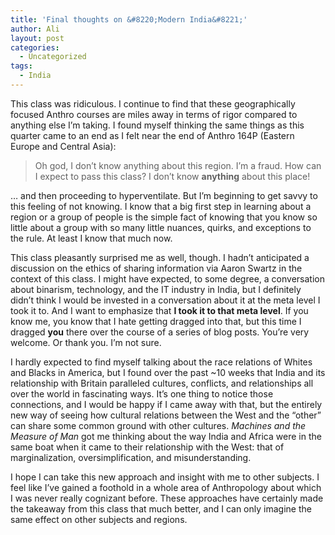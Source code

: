 ```yaml
---
title: 'Final thoughts on &#8220;Modern India&#8221;'
author: Ali
layout: post
categories:
  - Uncategorized
tags:
  - India
---
```

This class was ridiculous. I continue to find that these geographically focused Anthro courses are miles away in terms of rigor compared to anything else I&#8217;m taking. I found myself thinking the same things as this quarter came to an end as I felt near the end of Anthro 164P (Eastern Europe and Central Asia):

> Oh god, I don&#8217;t know anything about this region. I&#8217;m a fraud. How can I expect to pass this class? I don&#8217;t know **anything** about this place!

&#8230; and then proceeding to hyperventilate. But I&#8217;m beginning to get savvy to this feeling of not knowing. I know that a big first step in learning about a region or a group of people is the simple fact of knowing that you know so little about a group with so many little nuances, quirks, and exceptions to the rule. At least I know that much now.

This class pleasantly surprised me as well, though. I hadn&#8217;t anticipated a discussion on the ethics of sharing information via Aaron Swartz in the context of this class. I might have expected, to some degree, a conversation about binarism, technology, and the IT industry in India, but I definitely didn&#8217;t think I would be invested in a conversation about it at the meta level I took it to. And I want to emphasize that **I took it to that meta level**. If you know me, you know that I hate getting dragged into that, but this time I dragged **you** there over the course of a series of blog posts. You&#8217;re very welcome. Or thank you. I&#8217;m not sure.

I hardly expected to find myself talking about the race relations of Whites and Blacks in America, but I found over the past ~10 weeks that India and its relationship with Britain paralleled cultures, conflicts, and relationships all over the world in fascinating ways. It&#8217;s one thing to notice those connections, and I would be happy if I came away with that, but the entirely new way of seeing how cultural relations between the West and the &#8220;other&#8221; can share some common ground with other cultures. *Machines and the Measure of Man* got me thinking about the way India and Africa were in the same boat when it came to their relationship with the West: that of marginalization, oversimplification, and misunderstanding.

I hope I can take this new approach and insight with me to other subjects. I feel like I&#8217;ve gained a foothold in a whole area of Anthropology about which I was never really cognizant before. These approaches have certainly made the takeaway from this class that much better, and I can only imagine the same effect on other subjects and regions.
